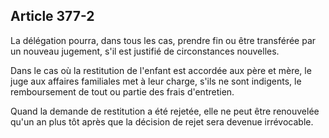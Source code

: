 Article 377-2
----
La délégation pourra, dans tous les cas, prendre fin ou être transférée par un
nouveau jugement, s'il est justifié de circonstances nouvelles.

Dans le cas où la restitution de l'enfant est accordée aux père et mère, le juge
aux affaires familiales met à leur charge, s'ils ne sont indigents, le
remboursement de tout ou partie des frais d'entretien.

Quand la demande de restitution a été rejetée, elle ne peut être renouvelée
qu'un an plus tôt après que la décision de rejet sera devenue irrévocable.
